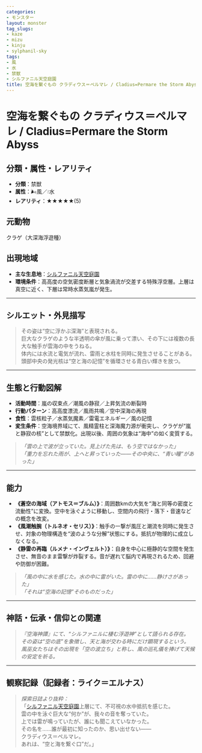 ```yaml
---
categories:
- モンスター
layout: monster
tag_slugs:
- kaze
- mizu
- kinju
- sylphanil-sky
tags:
- 風
- 水
- 禁獣
- シルファニル天空庭園
title: 空海を繋ぐもの クラディウス＝ペルマレ / Cladius=Permare the Storm Abyss
---
```


# 空海を繋ぐもの クラディウス＝ペルマレ / Cladius=Permare the Storm Abyss

## 分類・属性・レアリティ
* **分類**：禁獣  
* **属性**：🌬風／💧水  
* **レアリティ**：★★★★★(5)

## 元動物
クラゲ（大深海浮遊種）

## 出現地域
* **主な生息地**：[シルファニル天空庭園](../place/sylphanil_sky.md)  
* **環境条件**：高高度の空気密度断層と気象渦流が交差する特殊浮空層。上層は真空に近く、下層は常時水蒸気嵐が発生。

---

## シルエット・外見描写
> その姿は“空に浮かぶ深海”と表現される。  
> 巨大なクラゲのような半透明の傘が風に乗って漂い、その下には複数の長大な触手が雲海の中をうねる。  
> 体内には水流と電気が流れ、雷雨と水柱を同時に発生させることがある。  
> 頭部中央の発光核は“空と海の記憶”を循環させる青白い輝きを放つ。

---

## 生態と行動図解
* **活動時間**：嵐の収束点／潮風の静寂／上昇気流の断裂時  
* **行動パターン**：高高度漂流／風雨共鳴／空中深海の再現  
* **食性**：雲核粒子／水蒸気魔素／雷電エネルギー／風の記憶  
* **変生条件**：空海境界域にて、風精霊柱と深海魔力源が衝突し、クラゲが“嵐と静寂の核”として禁獣化。出現以後、周囲の気象は“海中”の如く変質する。

> *「雲の上で波が立っていた。見上げた先は、もう空ではなかった」*  
> *「重力を忘れた雨が、上へと昇っていった――その中央に、“青い瞳”があった」*

---

## 能力
* **《蒼空の海域（アトモス＝ブルム）》**：周囲数kmの大気を“海と同等の密度と流動性”に変換。空中を泳ぐように移動し、空間内の飛行・落下・音速などの概念を改変。  
* **《風潮触腕（トルネオ・セリス）》**：触手の一撃が風圧と潮流を同時に発生させ、対象の物理構造を“波のような分解”状態にする。抵抗が物理的に成立しなくなる。  
* **《静雷の再臨（ルメナ・インヴェルト）》**：自身を中心に極静的な空間を発生させ、無音のまま雷撃が炸裂する。音が遅れて脳内で再現されるため、回避や防御が困難。

> *「風の中に水を感じた。水の中に雷がいた。雷の中に……静けさがあった」*  
> *「それは“空海の記憶”そのものだった」*

---

## 神話・伝承・信仰との関連
> *『空海神譚』にて、“シルファニルに棲む浮遊神”として語られる存在。  
その姿は“空の底”を象徴し、天と海が交わる時にだけ顕現するという。*  
> *風巫女たちはその出現を「空の波立ち」と称し、風の巡礼儀を捧げて天候の安定を祈る。*

---

## 観察記録（記録者：ライク＝エルナス）

> *探索日誌より抜粋：*  
> 「[シルファニル天空庭園](../place/sylphanil_sky.md)上層にて、不可視の水中抵抗を感じた。  
> 雲の中を泳ぐ巨大な“何か”が、我々の音を奪っていた。  
> 上では雷が鳴っていたが、誰にも聞こえていなかった。  
> その名を……誰が最初に知ったのか、思い出せない――  
> クラディウス＝ペルマレ。  
> あれは、“空と海を繋ぐ口”だ。」